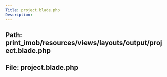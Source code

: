 ```yaml
---
Title: project.blade.php
Description:
---
```


## Path: print_imob/resources/views/layouts/output/project.blade.php
## File: project.blade.php
